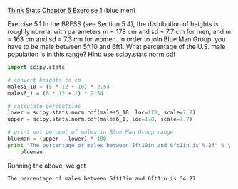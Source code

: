 [Think Stats Chapter 5 Exercise 1](http://greenteapress.com/thinkstats2/html/thinkstats2006.html#toc50) (blue men)

Exercise 5.1  In the BRFSS (see Section 5.4), the distribution of
heights is roughly normal with parameters m = 178 cm and sd = 7.7 cm
for men, and m = 163 cm and sd = 7.3 cm for women. In order to join
Blue Man Group, you have to be male between 5ft10 and 6ft1. What
percentage of the U.S. male population is in this range? Hint: use
scipy.stats.norm.cdf

```python
import scipy.stats

# convert heights to cm
males5_10 = (5 * 12 + 10) * 2.54
males6_1 = (6 * 12 + 1) * 2.54

# calculate percentiles
lower = scipy.stats.norm.cdf(males5_10, loc=178, scale=7.7)
upper = scipy.stats.norm.cdf(males6_1, loc=178, scale=7.7)

# print out percent of males in Blue Man Group range
blueman = (upper - lower) * 100
print "The percentage of males between 5ft10in and 6ft1in is %.2f" % \
    blueman
```

Running the above, we get

```
The percentage of males between 5ft10in and 6ft1in is 34.27
```